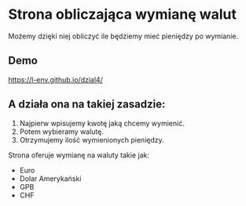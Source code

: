 # Strona obliczająca wymianę walut

Możemy dzięki niej obliczyć ile będziemy mieć pieniędzy po wymianie.

## Demo

https://l-env.github.io/dzial4/

## A działa ona na takiej zasadzie:
1. Najpierw wpisujemy kwotę jaką chcemy wymienić.
2. Potem wybieramy walutę.
3. Otrzymujemy ilość wymienionych pieniędzy.

Strona oferuje wymianę na waluty takie jak:

- Euro
- Dolar Amerykański
- GPB
- CHF
